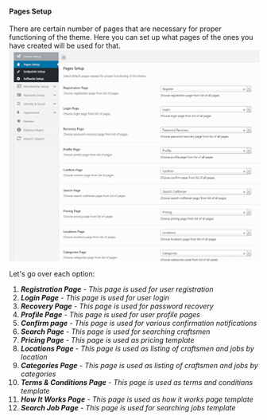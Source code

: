 #### Pages Setup

There are certain number of pages that are necessary for proper functioning of the theme. Here you can set up what pages of the ones you have created will be used for that.![](/assets/70.png)

Let's go over each option:

1. _**Registration Page** - This page is used for user registration_
2. _**Login Page** - This page is used for user login_
3. _**Recovery Page** - This page is used for password recovery_
4. _**Profile Page** - This page is used for user profile pages_
5. _**Confirm page** - This page is used for various confirmation notifications_
6. _**Search Page** - This page is used for searching craftsmen_
7. _**Pricing Page** - This page is used as pricing template_
8. _**Locations Page** - This page is used as listing of craftsmen and jobs by location_
9. _**Categories Page** - This page is used as listing of craftsmen and jobs by categories_
10. _**Terms & Conditions Page** - This page is used as terms and conditions template_
11. _**How It Works Page** - This page is used as how it works page template_
12. _**Search Job Page** - This page is used for searching jobs template_



